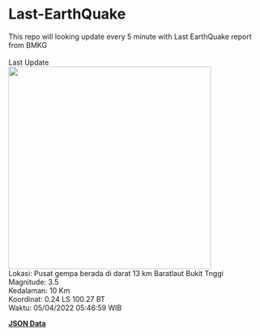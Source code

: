 # Last-EarthQuake
This repo will looking update every 5 minute with Last EarthQuake report from BMKG
<br>
<br>
Last Update
<br>
<img src="https://ews.bmkg.go.id/TEWS/data/20220405054659.mmi.jpg" width="400"/>
<br>
Lokasi: Pusat gempa berada di darat 13 km Baratlaut Bukit Tnggi <br>
Magnitude: 3.5 <br>
Kedalaman: 10 Km <br>
Koordinat: 0.24 LS 100.27 BT <br>
Waktu: 05/04/2022 05:46:59 WIB <br>

<a href="./data/data.json">**JSON Data**</a>
